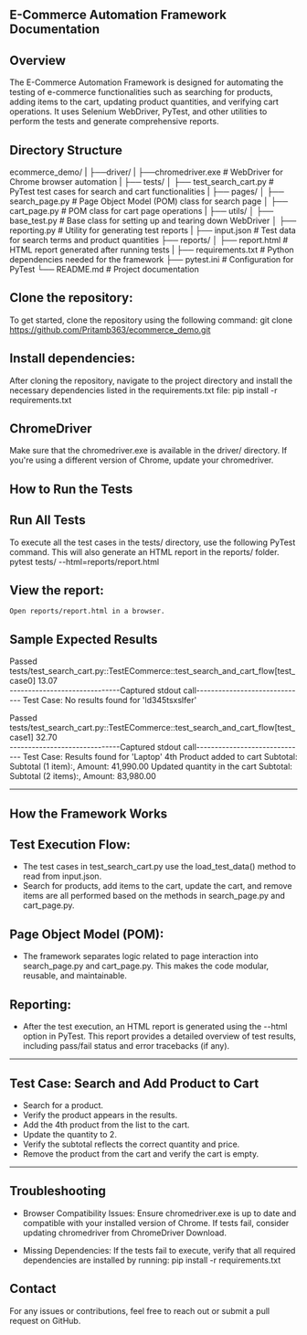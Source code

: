 ## E-Commerce Automation Framework Documentation

## Overview
The E-Commerce Automation Framework is designed for automating the testing of e-commerce functionalities such as searching for products, adding items to the cart, updating product quantities, and verifying cart operations. It uses Selenium WebDriver, PyTest, and other utilities to perform the tests and generate comprehensive reports.
## Directory Structure
ecommerce_demo/
|
├──driver/
|   ├──chromedriver.exe       # WebDriver for Chrome browser automation
|
├── tests/
│   ├── test_search_cart.py    # PyTest test cases for search and cart functionalities
|
├── pages/
│   ├── search_page.py         # Page Object Model (POM) class for search page
│   ├── cart_page.py           # POM class for cart page operations
|
├── utils/
│   ├── base_test.py           # Base class for setting up and tearing down WebDriver
│   ├── reporting.py           # Utility for generating test reports
|
├── input.json                 # Test data for search terms and product quantities
├── reports/
│   ├── report.html            # HTML report generated after running tests
|
├── requirements.txt           # Python dependencies needed for the framework
├── pytest.ini                 # Configuration for PyTest
└── README.md                  # Project documentation

## Clone the repository:
To get started, clone the repository using the following command:
   git clone https://github.com/Pritamb363/ecommerce_demo.git

## Install dependencies:
After cloning the repository, navigate to the project directory and install the necessary dependencies listed in the requirements.txt file:
    pip install -r requirements.txt

## ChromeDriver
Make sure that the chromedriver.exe is available in the driver/ directory. If you're using a different version of Chrome, update your chromedriver.

## How to Run the Tests
## Run All Tests
To execute all the test cases in the tests/ directory, use the following PyTest command. This will also generate an HTML report in the reports/ folder.
    pytest tests/ --html=reports/report.html

## View the report:
    Open reports/report.html in a browser.

## Sample Expected Results

Passed	tests/test_search_cart.py::TestECommerce::test_search_and_cart_flow[test_case0]	13.07	
 ------------------------------Captured stdout call------------------------------ 
Test Case: No results found for 'ld345tsxslfer'

Passed	tests/test_search_cart.py::TestECommerce::test_search_and_cart_flow[test_case1]	32.70	
 ------------------------------Captured stdout call------------------------------ 
Test Case: Results found for 'Laptop'
4th Product added to cart
Subtotal: Subtotal (1 item):, Amount:    41,990.00
Updated quantity in the cart
Subtotal: Subtotal (2 items):, Amount:    83,980.00
_________________________________________________________________________

## How the Framework Works
## Test Execution Flow:
- The test cases in test_search_cart.py use the load_test_data() method  to read from input.json.
- Search for products, add items to the cart, update the cart, and remove items are all performed based on the methods in search_page.py and cart_page.py.

## Page Object Model (POM):
- The framework separates logic related to page interaction into search_page.py and cart_page.py. This makes the code modular, reusable, and maintainable.

## Reporting:
- After the test execution, an HTML report is generated using the --html option in PyTest. This report provides a detailed overview of test results, including pass/fail status and error tracebacks (if any).
_________________________________________________________________________

## Test Case: Search and Add Product to Cart
- Search for a product.
- Verify the product appears in the results.
- Add the 4th product from the list to the cart.
- Update the quantity to 2.
- Verify the subtotal reflects the correct quantity and price.
- Remove the product from the cart and verify the cart is empty.
_________________________________________________________________________

## Troubleshooting
- Browser Compatibility Issues:
Ensure chromedriver.exe is up to date and compatible with your installed version of Chrome. If tests fail, consider updating chromedriver from ChromeDriver Download.

- Missing Dependencies:
If the tests fail to execute, verify that all required dependencies are installed by running:
    pip install -r requirements.txt

## Contact
For any issues or contributions, feel free to reach out or submit a pull request on GitHub.
